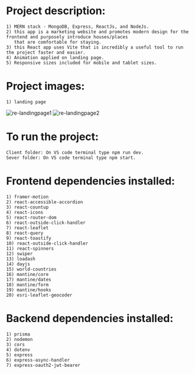 #   Project description:
    1) MERN stack - MongoDB, Express, ReactJs, and NodeJs.
    2) this app is a marketing website and promotes modern design for the frontend and purposely introduce houses/places
       that are comfortable for staying.
    3) this React app uses Vite that is incredibly a useful tool to run the project faster and easier.
    4) Animation applied on landing page.
    5) Responsive sizes included for mobile and tablet sizes.

#   Project images:
    1) landing page
![re-landingpage1](https://github.com/kevinandris/MERN_Real_Estate_App/assets/102328858/7e81df06-b7a1-4321-9f83-622f9332be56)
![re-landingpage2](https://github.com/kevinandris/MERN_Real_Estate_App/assets/102328858/debe7c12-786f-434b-a418-3d9577bc105a)
    
#   To run the project:
    Client folder: On VS code terminal type npm run dev.
    Sever folder: On VS code terminal type npm start.

#   Frontend dependencies installed:
    1) framer-motion
    2) react-accessible-accordion
    3) react-countup
    4) react-icons
    5) react-router-dom
    6) react-outside-click-handler
    7) react-leaflet
    8) react-query
    9) react-toastify
    10) react-outside-click-handler
    11) react-spinners
    12) swiper
    13) loadash
    14) dayjs
    15) world-countries
    16) mantine/core
    17) mantine/dates
    18) mantine/form
    19) mantine/hooks
    20) esri-leaflet-geocoder

#   Backend dependencies installed:
    1) prisma
    2) nodemon
    3) cors
    4) dotenv
    5) express
    6) express-async-handler
    7) express-oauth2-jwt-bearer
